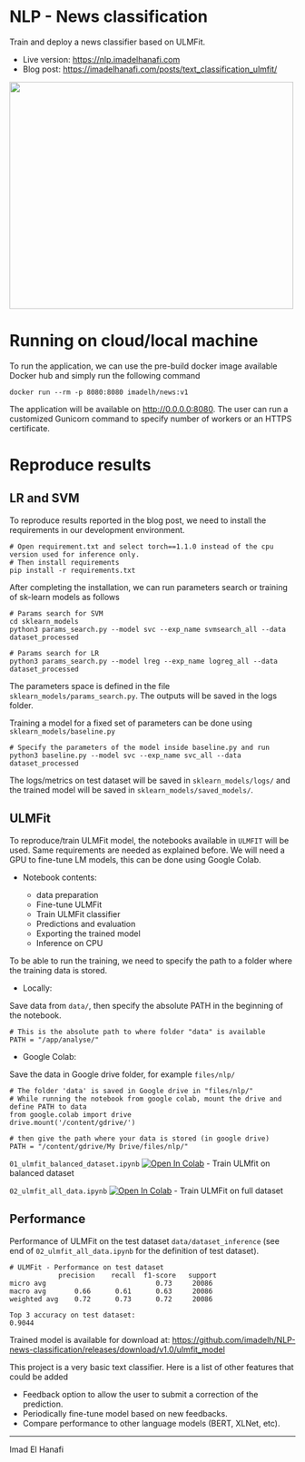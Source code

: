 # NLP - News classification

Train and deploy a news classifier based on ULMFit.

- Live version: https://nlp.imadelhanafi.com
- Blog post: https://imadelhanafi.com/posts/text_classification_ulmfit/

<a href="https://nlp.imadelhanafi.com">
<img src="https://imadelhanafi.com/data/draft/nlp.png" width="500" height="400" class="center"/>
</a>


# Running on cloud/local machine

To run the application, we can use the pre-build docker image available Docker hub and simply run the following command

```
docker run --rm -p 8080:8080 imadelh/news:v1
```

The application will be available on http://0.0.0.0:8080.
The user can run a customized Gunicorn command to specify number of workers or an HTTPS certificate.


# Reproduce results

## LR and SVM

To reproduce results reported in the blog post, we need to install the requirements in our development environment.

```
# Open requirement.txt and select torch==1.1.0 instead of the cpu version used for inference only.
# Then install requirements
pip install -r requirements.txt
```

After completing the installation, we can run parameters search or training of sk-learn models as follows

```
# Params search for SVM
cd sklearn_models
python3 params_search.py --model svc --exp_name svmsearch_all --data dataset_processed

# Params search for LR
python3 params_search.py --model lreg --exp_name logreg_all --data dataset_processed
```

The parameters space is defined in the file `sklearn_models/params_search.py`. The outputs will be saved in the logs folder.

Training a model for a fixed set of parameters can be done using `sklearn_models/baseline.py`

```
# Specify the parameters of the model inside baseline.py and run
python3 baseline.py --model svc --exp_name svc_all --data dataset_processed
```

The logs/metrics on test dataset will be saved in `sklearn_models/logs/` and the trained model will be saved in `sklearn_models/saved_models/`.


## ULMFit

To reproduce/train ULMFit model, the notebooks available in `ULMFIT` will be used. Same requirements are needed as explained before. We will need a GPU to fine-tune LM models, this can be done using Google Colab.

- Notebook contents:

  - data preparation
  - Fine-tune ULMFit
  - Train ULMFit classifier
  - Predictions and evaluation
  - Exporting the trained model
  - Inference on CPU  


To be able to run the training, we need to specify the path to a folder where the training data is stored.

- Locally:

Save data from `data/`, then specify the absolute PATH in the beginning of the notebook.
```
# This is the absolute path to where folder "data" is available
PATH = "/app/analyse/"
```

- Google Colab:

Save the data in Google drive folder, for example `files/nlp/`

```
# The folder 'data' is saved in Google drive in "files/nlp/"
# While running the notebook from google colab, mount the drive and define PATH to data
from google.colab import drive
drive.mount('/content/gdrive/')

# then give the path where your data is stored (in google drive)
PATH = "/content/gdrive/My Drive/files/nlp/"
```

`01_ulmfit_balanced_dataset.ipynb` <a href="https://colab.research.google.com/github/imadelh/NLP-news-classification/blob/master/ULMFIT/01_ulmfit_balanced_dataset.ipynb" target="_parent"><img src="https://colab.research.google.com/assets/colab-badge.svg" alt="Open In Colab"/></a> - Train ULMfit on balanced dataset


`02_ulmfit_all_data.ipynb` <a href="https://colab.research.google.com/github/imadelh/NLP-news-classification/blob/master/ULMFIT/02_ulmfit_all_data.ipynb" target="_parent"><img src="https://colab.research.google.com/assets/colab-badge.svg" alt="Open In Colab"/></a> - Train ULMFit on full dataset


## Performance

Performance of ULMFit on the test dataset `data/dataset_inference` (see end of `02_ulmfit_all_data.ipynb` for the definition of test dataset).

```
# ULMFit - Performance on test dataset
            precision    recall  f1-score   support
micro avg                           0.73     20086
macro avg       0.66      0.61      0.63     20086
weighted avg    0.72      0.73      0.72     20086

Top 3 accuracy on test dataset:
0.9044
```

Trained model is available for download at: https://github.com/imadelh/NLP-news-classification/releases/download/v1.0/ulmfit_model

This project is a very basic text classifier. Here is a list of other features that could be added
- Feedback option to allow the user to submit a correction of the prediction.
- Periodically fine-tune model based on new feedbacks.
- Compare performance to other language models (BERT, XLNet, etc).

---

Imad El Hanafi
